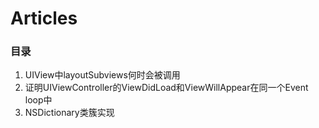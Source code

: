 # Articles

### 目录

1. UIView中layoutSubviews何时会被调用
2. 证明UIViewController的ViewDidLoad和ViewWillAppear在同一个Event loop中
3. NSDictionary类簇实现 
